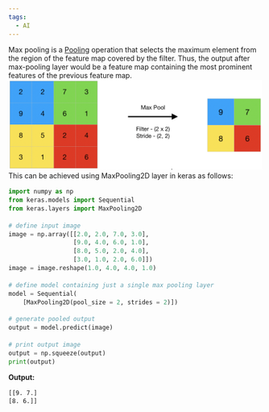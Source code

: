 ```yaml
---
tags:
  - AI
---
```

Max pooling is a [Pooling](Pooling%20Layer.md) operation that selects the maximum element from the region of the feature map covered by the filter. Thus, the output after max-pooling layer would be a feature map containing the most prominent features of the previous feature map.
![Max_pooling](../images/Max_pooling.png)
This can be achieved using MaxPooling2D layer in keras as follows: 
```python
import numpy as np
from keras.models import Sequential
from keras.layers import MaxPooling2D

# define input image
image = np.array([[2.0, 2.0, 7.0, 3.0],
                  [9.0, 4.0, 6.0, 1.0],
                  [8.0, 5.0, 2.0, 4.0],
                  [3.0, 1.0, 2.0, 6.0]])
image = image.reshape(1.0, 4.0, 4.0, 1.0)

# define model containing just a single max pooling layer
model = Sequential(
    [MaxPooling2D(pool_size = 2, strides = 2)])

# generate pooled output
output = model.predict(image)

# print output image
output = np.squeeze(output)
print(output)
```
**Output:**
```
[[9. 7.]
[8. 6.]]
```


